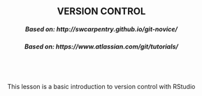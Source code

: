 
<center><h2>VERSION CONTROL</h2></center>

<center><h5>Based on: http://swcarpentry.github.io/git-novice/</h5></center>
<center><h5>Based on: https://www.atlassian.com/git/tutorials/</h5></center>
<br>
<br>
<br>
<center>This lesson is a basic introduction to version control with RStudio</center>

